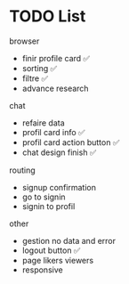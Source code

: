 # TODO List

browser
- finir profile card ✅
- sorting ✅
- filtre ✅
- advance research

chat
- refaire data
- profil card info ✅
- profil card action button ✅
- chat design finish ✅

routing
- signup confirmation 
- go to signin
- signin to profil

other
- gestion no data and error
- logout button ✅
- page likers viewers
- responsive
